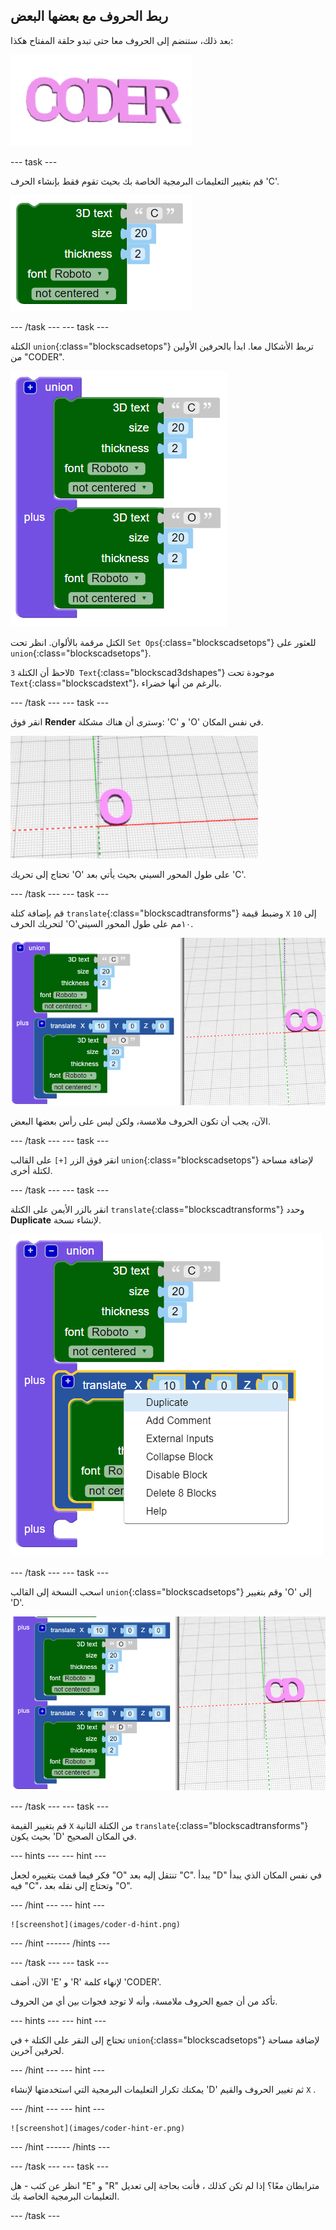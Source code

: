 ## ربط الحروف مع بعضها البعض

بعد ذلك، ستنضم إلى الحروف معا حتى تبدو حلقة المفتاح هكذا:

![لقطة الشاشة](images/coder-letters-joined.png)

--- task ---

قم بتغيير التعليمات البرمجية الخاصة بك بحيث تقوم فقط بإنشاء الحرف 'C'.

![لقطة الشاشة](images/coder-c.png)

--- /task --- --- task ---

الكتلة `union`{:class="blockscadsetops"} تربط الأشكال معا. ابدأ بالحرفين الأولين من "CODER".

![لقطة الشاشة](images/coder-co.png)

الكتل مرقمة بالألوان. انظر تحت `Set Ops`{:class="blockscadsetops"} للعثور على `union`{:class="blockscadsetops"}.

لاحظ أن الكتلة `3D Text`{:class="blockscad3dshapes"} موجودة تحت `Text`{:class="blockscadstext"}، بالرغم من أنها خضراء.

--- /task --- --- task ---

انقر فوق **Render** وسترى أن هناك مشكلة: 'C' و 'O' في نفس المكان.

![لقطة الشاشة](images/coder-same-place.png)

تحتاج إلى تحريك 'O' على طول المحور السيني بحيث يأتي بعد 'C'.

--- /task --- --- task ---

قم بإضافة كتلة `translate`{:class="blockscadtransforms"} وضبط قيمة `X` إلى `10` لتحريك الحرف 'O'١٠مم على طول المحور السيني.

![لقطة الشاشة](images/coder-translate.png)

الآن، يجب أن تكون الحروف ملامسة، ولكن ليس على رأس بعضها البعض.

--- /task --- --- task ---

انقر فوق الزر `[+]` على القالب `union`{:class="blockscadsetops"} لإضافة مساحة لكتلة أخرى.

--- /task --- --- task ---

انقر بالزر الأيمن على الكتلة `translate`{:class="blockscadtransforms"} وحدد **Duplicate** لإنشاء نسخة.

![لقطة الشاشة](images/coder-duplicate.png)

--- /task --- --- task ---

اسحب النسخة إلى القالب `union`{:class="blockscadsetops"} وقم بتغيير 'O' إلى 'D'.

![لقطة الشاشة](images/coder-d.png)

--- /task --- --- task ---

قم بتغيير القيمة `X` من الكتلة الثانية `translate`{:class="blockscadtransforms"} بحيث يكون 'D' في المكان الصحيح.

--- hints ---
 --- hint ---

فكر فيما قمت بتغييره لجعل "O" تنتقل إليه بعد "C". يبدأ "D" في نفس المكان الذي يبدأ فيه "C"، وتحتاج إلى نقله بعد "O".

--- /hint --- --- hint ---

    ![screenshot](images/coder-d-hint.png)

--- /hint ------ /hints ---

--- /task --- --- task ---

الآن، أضف 'E' و 'R' لإنهاء كلمة 'CODER'.

تأكد من أن جميع الحروف ملامسة، وأنه لا توجد فجوات بين أي من الحروف.

--- hints ---
 --- hint ---

تحتاج إلى النقر على الكتلة `+` في `union`{:class="blockscadsetops"} لإضافة مساحة لحرفين آخرين.

--- /hint --- --- hint ---

يمكنك تكرار التعليمات البرمجية التي استخدمتها لإنشاء 'D' ثم تغيير الحروف والقيم `X` .

--- /hint --- --- hint ---

    ![screenshot](images/coder-hint-er.png)

--- /hint ------ /hints ---

--- /task --- --- task ---

انظر عن كثب - هل "E" و "R" مترابطان معًا؟ إذا لم تكن كذلك ، فأنت بحاجة إلى تعديل التعليمات البرمجية الخاصة بك.

--- /task ---


